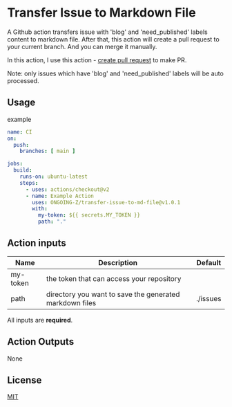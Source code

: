 # Transfer Issue to Markdown File

A Github action transfers issue with 'blog' and 'need_published' labels content to markdown file. After that, this action will create a pull
request to your current branch. And you can merge it manually.

In this action, I use this action - [create pull request][1] to make PR.

Note: only issues which have 'blog' and 'need_published' labels will be auto processed.

## Usage

example
```yml
name: CI
on:
  push:
    branches: [ main ]

jobs:
  build:
    runs-on: ubuntu-latest
    steps:
      - uses: actions/checkout@v2
      - name: Example Action
        uses: ONGOING-Z/transfer-issue-to-md-file@v1.0.1
        with:
          my-token: ${{ secrets.MY_TOKEN }}
          path: "."
```

## Action inputs
| Name     | Description                                             | Default  |
|----------|---------------------------------------------------------|----------|
| my-token | the token that can access your repository               |          |
| path     | directory you want to save the generated markdown files | ./issues |

All inputs are **required**.

## Action Outputs
None

## License

[MIT][license_addr]


[1]: https://github.com/peter-evans/create-pull-request
[license_addr]: https://github.com/ONGOING-Z/transfer-issue-to-md-file/blob/main/LICENSE
